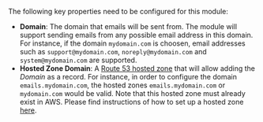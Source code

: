The following key properties need to be configured for this module:

- **Domain**: The domain that emails will be sent from. The module will support sending emails from any possible email address in this domain. For instance, if the domain `mydomain.com` is choosen, email addresses such as `support@mydomain.com`, `noreply@mydomain.com` and `system@mydomain.com` are supported.
- **Hosted Zone Domain**: A [Route 53 hosted zone](https://docs.aws.amazon.com/Route53/latest/DeveloperGuide/hosted-zones-working-with.html) that will allow adding the _Domain_ as a record. For instance, in order to configure the domain `emails.mydomain.com`, the hosted zones `emails.mydomain.com` or `mydomain.com` would be valid. Note that this hosted zone must already exist in AWS. Please find instructions of how to set up a hosted zone [here](https://docs.aws.amazon.com/Route53/latest/DeveloperGuide/CreatingHostedZone.html).
